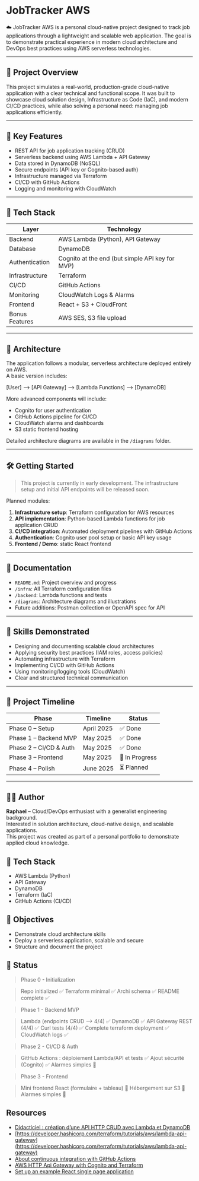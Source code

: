 # JobTracker AWS

☁️ JobTracker AWS is a personal cloud-native project designed to track job applications through a lightweight and scalable web application. The goal is to demonstrate practical experience in modern cloud architecture and DevOps best practices using AWS serverless technologies.

---

## 🚀 Project Overview

This project simulates a real-world, production-grade cloud-native application with a clear technical and functional scope. It was built to showcase cloud solution design, Infrastructure as Code (IaC), and modern CI/CD practices, while also solving a personal need: managing job applications efficiently.

---

## 📌 Key Features

- REST API for job application tracking (CRUD)
- Serverless backend using AWS Lambda + API Gateway
- Data stored in DynamoDB (NoSQL)
- Secure endpoints (API key or Cognito-based auth)
- Infrastructure managed via Terraform
- CI/CD with GitHub Actions
- Logging and monitoring with CloudWatch

---

## 🔧 Tech Stack

| Layer            | Technology        |
|------------------|-------------------|
| Backend          | AWS Lambda (Python), API Gateway |
| Database         | DynamoDB          |
| Authentication   | Cognito at the end (but simple API key for MVP) |
| Infrastructure   | Terraform         |
| CI/CD            | GitHub Actions    |
| Monitoring       | CloudWatch Logs & Alarms |
| Frontend         | React + S3 + CloudFront |
| Bonus Features   | AWS SES, S3 file upload |

---

## 📐 Architecture

The application follows a modular, serverless architecture deployed entirely on AWS.  
A basic version includes:

[User] --> [API Gateway] --> [Lambda Functions] --> [DynamoDB]

More advanced components will include:

- Cognito for user authentication
- GitHub Actions pipeline for CI/CD
- CloudWatch alarms and dashboards
- S3 static frontend hosting

Detailed architecture diagrams are available in the `/diagrams` folder.

---

## 🛠️ Getting Started

> This project is currently in early development. The infrastructure setup and initial API endpoints will be released soon.

Planned modules:

1. **Infrastructure setup**: Terraform configuration for AWS resources
2. **API implementation**: Python-based Lambda functions for job application CRUD
3. **CI/CD integration**: Automated deployment pipelines with GitHub Actions
4. **Authentication**: Cognito user pool setup or basic API key usage
5. **Frontend / Demo**: static React frontend

---

## 📄 Documentation

- `README.md`: Project overview and progress
- `/infra`: All Terraform configuration files
- `/backend`: Lambda functions and tests
- `/diagrams`: Architecture diagrams and illustrations
- Future additions: Postman collection or OpenAPI spec for API

---

## 🧠 Skills Demonstrated

- Designing and documenting scalable cloud architectures
- Applying security best practices (IAM roles, access policies)
- Automating infrastructure with Terraform
- Implementing CI/CD with GitHub Actions
- Using monitoring/logging tools (CloudWatch)
- Clear and structured technical communication

---

## 📆 Project Timeline

| Phase                 | Timeline        | Status         |
|-----------------------|-----------------|----------------|
| Phase 0 – Setup       | April 2025      | ✅ Done        |
| Phase 1 – Backend MVP | May 2025        | ✅ Done        |
| Phase 2 – CI/CD & Auth| May 2025        | ✅ Done        |
| Phase 3 – Frontend    | May 2025        | 🚧 In Progress |
| Phase 4 – Polish      | June 2025       | ⏳ Planned     |

---

## 🙋‍♂️ Author

**Raphael** – Cloud/DevOps enthusiast with a generalist engineering background.  
Interested in solution architecture, cloud-native design, and scalable applications.  
This project was created as part of a personal portfolio to demonstrate applied cloud knowledge.


## 🔧 Tech Stack

- AWS Lambda (Python)
- API Gateway
- DynamoDB
- Terraform (IaC)
- GitHub Actions (CI/CD)

## 🎯 Objectives

- Demonstrate cloud architecture skills
- Deploy a serverless application, scalable and secure
- Structure and document the project 

## 🚧 Status

> Phase 0 - Initialization

> Repo initialized ✅
> Terraform minimal ✅
> Archi schema ✅ 
> README complete ✅

> Phase 1 - Backend MVP

> Lambda (endpoints CRUD --> 4/4) ✅ 
> DynamoDB ✅
> API Gateway REST (4/4) ✅
> Curl tests (4/4) ✅ 
> Complete terraform deployment ✅
> CloudWatch logs ✅

> Phase 2 - CI/CD & Auth

> GitHub Actions : déploiement Lambda/API et tests ✅ 
> Ajout sécurité (Cognito) ✅ 
> Alarmes simples 🔲

> Phase 3 - Frontend

> Mini frontend React (formulaire + tableau) 🔲 
> Hébergement sur S3 🔲 
> Alarmes simples 🔲 

## Resources

- [Didacticiel : création d’une API HTTP CRUD avec Lambda et DynamoDB](https://docs.aws.amazon.com/fr_fr/apigateway/latest/developerguide/http-api-dynamo-db.html#http-api-dynamo-db-create-function)
- [https://developer.hashicorp.com/terraform/tutorials/aws/lambda-api-gateway](https://developer.hashicorp.com/terraform/tutorials/aws/lambda-api-gateway)
- [About continuous integration with GitHub Actions](https://docs.github.com/en/actions/about-github-actions/about-continuous-integration-with-github-actions)
- [AWS HTTP Api Gateway with Cognito and Terraform](https://andrewtarry.com/posts/aws-http-gateway-with-cognito-and-terraform/)
- [Set up an example React single page application](https://docs.aws.amazon.com/cognito/latest/developerguide/getting-started-user-pools-application-other-options.html)

